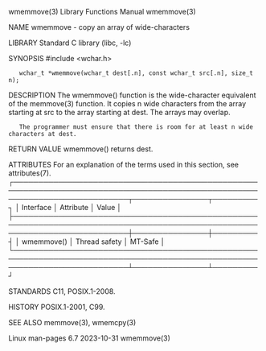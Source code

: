 wmemmove(3)							   Library Functions Manual							   wmemmove(3)

NAME
       wmemmove - copy an array of wide-characters

LIBRARY
       Standard C library (libc, -lc)

SYNOPSIS
       #include <wchar.h>

       wchar_t *wmemmove(wchar_t dest[.n], const wchar_t src[.n], size_t n);

DESCRIPTION
       The wmemmove() function is the wide-character equivalent of the memmove(3) function.  It copies n wide characters from the array starting at src to the
       array starting at dest.	The arrays may overlap.

       The programmer must ensure that there is room for at least n wide characters at dest.

RETURN VALUE
       wmemmove() returns dest.

ATTRIBUTES
       For an explanation of the terms used in this section, see attributes(7).
       ┌───────────────────────────────────────────────────────────────────────────────────────────────────────────────────────────┬───────────────┬─────────┐
       │ Interface														   │ Attribute	   │ Value   │
       ├───────────────────────────────────────────────────────────────────────────────────────────────────────────────────────────┼───────────────┼─────────┤
       │ wmemmove()														   │ Thread safety │ MT-Safe │
       └───────────────────────────────────────────────────────────────────────────────────────────────────────────────────────────┴───────────────┴─────────┘

STANDARDS
       C11, POSIX.1-2008.

HISTORY
       POSIX.1-2001, C99.

SEE ALSO
       memmove(3), wmemcpy(3)

Linux man-pages 6.7							  2023-10-31								   wmemmove(3)

